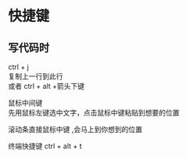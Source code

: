 # 快捷键  
## 写代码时  
ctrl + j  
复制上一行到此行  
或者 ctrl + alt +箭头下键  
	
鼠标中间键  
先用鼠标左键选中文字，点击鼠标中键粘贴到想要的位置  
	
滚动条直接鼠标中键 ,会马上到你想到的位置  
	
终端快捷键  ctrl + alt + t